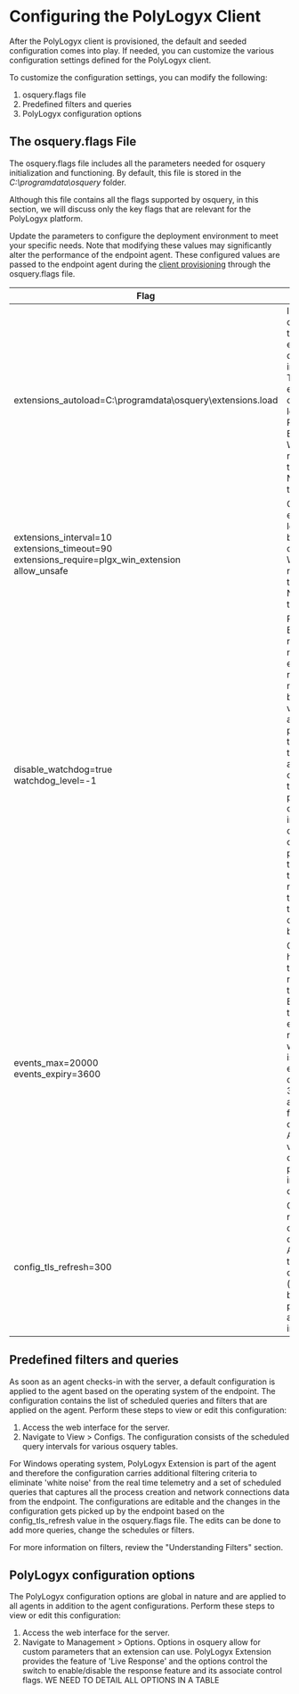 Configuring the PolyLogyx Client
================================================

After the PolyLogyx client is provisioned, the default and seeded configuration comes into play. If needed, you can customize the various configuration settings defined for the PolyLogyx client. 

To customize the configuration settings, you can modify the following:

1. osquery.flags file 
2. Predefined filters and queries
3. PolyLogyx configuration options

The osquery.flags File
--------------------------------
The osquery.flags file includes all the parameters needed for osquery initialization and functioning. By default, this file is stored in the <i>C:\programdata\osquery</i> folder. 

Although this file contains all the flags supported by osquery, in this section, we will discuss only the key flags that are relevant for the PolyLogyx platform. 

Update the parameters to configure the deployment environment to meet your specific needs. Note that modifying these values may significantly alter the performance of the endpoint agent. These configured values are passed to the endpoint agent during the [client provisioning](https://github.com/preetpoly/test/tree/pooja/Doc/Provisioning_Polylogyx_Client#provisioning-the-polylogyx-client-for-endpoints) through the osquery.flags file.


| Flag | Description                                                                                                                                                                                 |
|-----------|----------------------------------------------------------------------------------------------------------------------------------------------------------------------------------------------|
| extensions_autoload=C:\programdata\osquery\extensions.load | Informs the osquery agent to load an extension during osquery initialization. The extensions.load contains the location to the PolyLogyx Extension file. We recommended that you DO NOT change this flag.                                                                                                                                  |
| extensions_interval=10 <br> extensions_timeout=90 <br> extensions_require=plgx_win_extension <br> allow_unsafe | Control the extension loading behavior of the osquery agent. We recommended that you DO NOT change this flag. |
| disable_watchdog=true <br> watchdog_level=-1 | PolyLogyx Extension is a real-time event monitor on the endpoint. The real time monitoring can be enormously voluminous and query paths to the tables where those events are recorded could surpass the default performance constraints imposed by osquery on its child processes and threads. It is therefore recommended to turn off those constraints for better stability.|
| events_max=20000 <br> events_expiry=3600 | Govern the history of real time events recorded on the endpoint. By default, up to 20000 events are recorded and when the count is hit, all the events that are older than 3600 seconds are purged from the local database. Altering these values can cause performance impact on queries. | 
| config_tls_refresh=300 | Governs the refresh interval of agent configuration. Any changes to the agent configuration (as defined below) will get picked by the agent after this interval.|


Predefined filters and queries
---------------
As soon as an agent checks-in with the server, a default configuration is applied to the agent based on the operating system of the endpoint. The configuration contains the list of scheduled queries and filters that are applied on the agent. 
Perform these steps to view or edit this configuration:
1. Access the web interface for the server.
2. Navigate to View  > Configs. 
The configuration consists of the scheduled query intervals for various osquery tables. 

For Windows operating system, PolyLogyx Extension is part of the agent and therefore the configuration carries additional filtering criteria to eliminate 'white noise' from the real time telemetry and a set of scheduled queries that captures all the process creation and network connections data from the endpoint. The configurations are editable and the changes in the configuration gets picked up by the endpoint based on the config_tls_refresh value in the osquery.flags file. The edits can be done to add more queries, change the schedules or filters. 
 
For more information on filters, review the "Understanding Filters" section.

PolyLogyx configuration options
---------------------
The PolyLogyx configuration options are global in nature and are applied to all agents in addition to the agent configurations. 
Perform these steps to view or edit this configuration:
1. Access the web interface for the server.
2. Navigate to Management > Options. 
Options in osquery allow for custom parameters that an extension can use. PolyLogyx Extension provides the feature of 'Live Response' and the options control the switch to enable/disable the response feature and its associate control flags.
WE NEED TO DETAIL ALL OPTIONS IN A TABLE 

